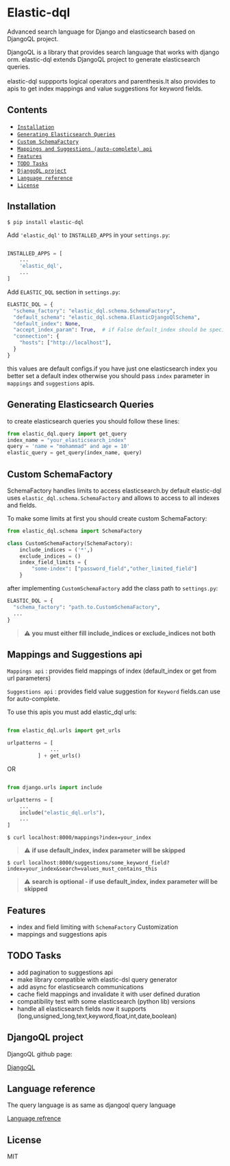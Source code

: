 Elastic-dql
========


Advanced search language for Django and elasticsearch based on DjangoQL project.

DjangoQL is a library that provides search language that works with django orm. elastic-dql extends DjangoQL project to
generate elasticsearch queries.<br><br>
elastic-dql suppports logical operators and parenthesis.It also provides to apis to get index mappings and value
suggestions for keyword fields.


Contents
--------

* [`Installation`](#installation)
* [`Generating Elasticsearch Queries`](#generating-elasticsearch-queries)
* [`Custom SchemaFactory`](#custom-schemafactory)
* [`Mappings and Suggestions (auto-complete) api`](#mappings-and-suggestions-api)
* [`Features`](#features)
* [`TODO Tasks`](#todo-tasks)
* [`DjangoQL project`](#djangoql-project)
* [`Language reference`](#language-reference)
* [`License`](#license)

Installation
------------

```shell
$ pip install elastic-dql
```

Add ``'elastic_dql'`` to ``INSTALLED_APPS`` in your ``settings.py``:

```python

INSTALLED_APPS = [
    ...
    'elastic_dql',
    ...
]
```

Add ``ELASTIC_DQL`` section in ``settings.py``:

```python
ELASTIC_DQL = {
  "schema_factory": "elastic_dql.schema.SchemaFactory",
  "default_schema": "elastic_dql.schema.ElasticDjangoQlSchema",
  "default_index": None,
  "accept_index_param": True,  # if False default_index should be specified
  "connection": {
    "hosts": ["http://localhost"],
  }
}
```
this values are default configs.if you have just one elasticsearch index you better set a default index otherwise you
should pass ``index`` parameter in ``mappings`` and ``suggestions``  apis.

Generating Elasticsearch Queries
--------------------------------

to create elasticsearch queries you should follow these lines:

```python
from elastic_dql.query import get_query
index_name = "your_elasticsearch_index"
query = 'name = "mohammad" and age = 10'
elastic_query = get_query(index_name, query)
```

Custom SchemaFactory
--------------------

SchemaFactory handles limits to access elasticsearch.by default elastic-dql uses ``elastic_dql.schema.SchemaFactory``
and allows to access to all indexes and fields.

To make some limits at first you should create custom SchemaFactory:

```python
from elastic_dql.schema import SchemaFactory

class CustomSchemaFactory(SchemaFactory):
    include_indices = ('*',)
    exclude_indices = ()
    index_field_limits = {
        "some-index": ["password_field","other_limited_field"]
    }
```

after implementing ``CustomSchemaFactory`` add the class path to ``settings.py``:
```python
ELASTIC_DQL = {
  "schema_factory": "path.to.CustomSchemaFactory",
  ...
}
```

> :warning: **you must either fill include_indices or exclude_indices not both**

Mappings and Suggestions api
--------------------------------------------

``Mappings api`` : provides field mappings of index (default_index or get from url parameters)

``Suggestions api`` : provides field value suggestion for ``Keyword`` fields.can use for auto-complete.

To use this apis you must add elastic_dql urls:

```python

from elastic_dql.urls import get_urls

urlpatterns = [
              ...
          ] + get_urls()
```

OR

```python

from django.urls import include

urlpatterns = [
    ...
    include("elastic_dql.urls"),
    ...
]
```

```shell
$ curl localhost:8000/mappings?index=your_index
```

> :warning: **if use default_index, index parameter will be skipped**


```shell
$ curl localhost:8000/suggestions/some_keyword_field?index=your_index&search=values_must_contains_this
```

> :warning: **search is optional - if use default_index, index parameter will be skipped**


Features
--------

- index and field limiting with ``SchemaFactory`` Customization
- mappings and suggestions apis

TODO Tasks
----------

- add pagination to suggestions api
- make library compatible with elastic-dsl query generator
- add async for elasticsearch communications
- cache field mappings and invalidate it with user defined duration
- compatibility test with some elasticsearch (python lib) versions
- handle all elasticsearch fields now it supports (long,unsigned_long,text,keyword,float,int,date,boolean)

DjangoQL project
------------------

DjangoQL github page:

[DjangoQL](https://github.com/ivelum/djangoql)


Language reference
------------------

The query language is as same as djangoql query language

[Language refrence](https://github.com/ivelum/djangoql#language-reference>)

License
-------

MIT
